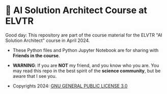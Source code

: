 # 🌻 AI Solution Architect Course at ELVTR

Good day: This repository are part of the course material for the ELVTR "AI Solution Architect" course in April 2024. 

- These Python files and Python Jupyter Notebook are for sharing with **Friends in the course**. 

- **WARNING**: If you are **NOT** my friend, and you know who you are. You may read this repo in the best spirit of the **science community**, but be aware that I see you.

- Copyrights 2024: [GNU GENERAL PUBLIC LICENSE 3.0](https://www.gnu.org/licenses/gpl-3.0.en.html#license-text)